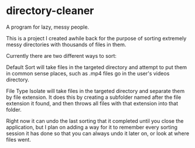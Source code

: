 # directory-cleaner
A program for lazy, messy people.

This is a project I created awhile back for the purpose of sorting extremely messy directories with thousands of files in them.

Currently there are two different ways to sort:

Default Sort will take files in the targeted directory and attempt to put them in common sense places, such as .mp4 files go in the user's videos directory.

File Type Isolate will take files in the targeted directory and separate them by file extension. It does this by creating a subfolder named after the file extension it found, and then throws all files with that extension into that folder.

Right now it can undo the last sorting that it completed until you close the application, but I plan on adding a way for it to remember every sorting session it has done so that you can always undo it later on, or look at where files went.
